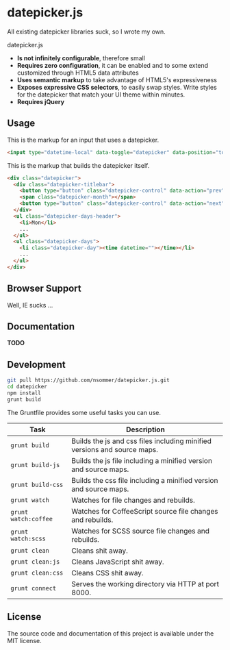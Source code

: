 # datepicker.js

All existing datepicker libraries suck, so I wrote my own.

datepicker.js

* **Is not infinitely configurable**, therefore small
* **Requires zero configuration**, it can be enabled and to some extend customized through HTML5 data attributes
* **Uses semantic markup** to take advantage of HTML5's expressiveness
* **Exposes expressive CSS selectors**, to easily swap styles. Write styles for the datepicker that match your UI theme within minutes.
* **Requires jQuery**

## Usage

This is the markup for an input that uses a datepicker.

```html
<input type="datetime-local" data-toggle="datepicker" data-position="top">
```

This is the markup that builds the datepicker itself.

```html
<div class="datepicker">
  <div class="datepicker-titlebar">
    <button type="button" class="datepicker-control" data-action="prev"></button>
    <span class="datepicker-month"></span>
    <button type="button" class="datepicker-control" data-action="next"></button>
  </div>
  <ul class="datepicker-days-header">
    <li>Mon</li>
    ...
  </ul>
  <ul class="datepicker-days">
    <li class="datepicker-day"><time datetime=""></time></li>
    ...
  </ul>
</div>
```

## Browser Support

Well, IE sucks ...

## Documentation

**TODO**

## Development

```bash
git pull https://github.com/nsommer/datepicker.js.git
cd datepicker
npm install
grunt build
```

The Gruntfile provides some useful tasks you can use.

| Task | Description |
|------|-------------|
| `grunt build` | Builds the js and css files including minified versions and source maps. |
| `grunt build-js` | Builds the js file including a minified version and source maps. |
| `grunt build-css` | Builds the css file including a minified version and source maps. |
| `grunt watch` | Watches for file changes and rebuilds. |
| `grunt watch:coffee` | Watches for CoffeeScript source file changes and rebuilds. |
| `grunt watch:scss` | Watches for SCSS source file changes and rebuilds. |
| `grunt clean` | Cleans shit away. |
| `grunt clean:js` | Cleans JavaScript shit away. |
| `grunt clean:css` | Cleans CSS shit away. |
| `grunt connect` | Serves the working directory via HTTP at port 8000. |

## License

The source code and documentation of this project is available under the MIT license.
